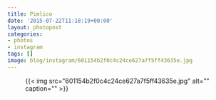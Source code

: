 ```yaml
---
title: Pimlico
date: '2015-07-22T11:18:19+00:00'
layout: photopost
categories:
- photos
- instagram
tags: []
image: blog/instagram/601154b2f0c4c24ce627a7f5ff43635e.jpg
---
```


<figure class="photo photo--square">
  {{< img src="601154b2f0c4c24ce627a7f5ff43635e.jpg" alt="" caption="" >}}

</figure>




